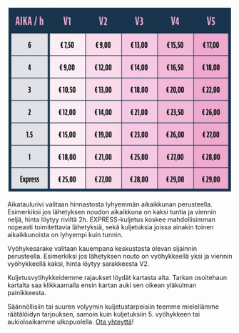 
<img importance="low" loading="lazy" src="images/prices.jpeg" alt="Hinnasto kuva">

Aikataulurivi valitaan hinnastosta lyhyemmän aikaikkunan perusteella. Esimerkiksi jos lähetyksen noudon aikaikkuna on kaksi tuntia ja viennin neljä, hinta löytyy riviltä 2h. EXPRESS-kuljetus koskee mahdollisimman nopeasti toimitettavia lähetyksiä, sekä kuljetuksia joissa ainakin toinen aikaikkunoista on lyhyempi kuin tunnin.

Vyöhykesarake valitaan kauempana keskustasta olevan sijainnin perusteella. Esimerkiksi jos lähetyksen nouto on vyöhykkeellä yksi ja viennin vyöhykkeellä kaksi, hinta löytyy sarakkeesta V2.

Kuljetusvyöhykkeidemme rajaukset löydät kartasta alta. Tarkan osoitehaun kartalta saa klikkaamalla ensin kartan auki sen oikean yläkulman painikkeesta.

Säännöllisiin tai suuren volyymin kuljetustarpeisiin teemme mielellämme räätälöidyn tarjouksen, samoin kuin kuljetuksiin 5. vyöhykkeen tai aukioloaikamme ulkopuolella. [Ota yhteyttä](#ota-yhteyttä)!
